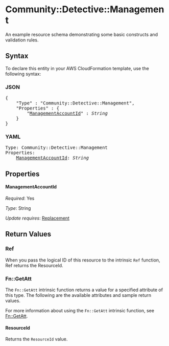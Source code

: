 # Community::Detective::Management

An example resource schema demonstrating some basic constructs and validation rules.

## Syntax

To declare this entity in your AWS CloudFormation template, use the following syntax:

### JSON

<pre>
{
    "Type" : "Community::Detective::Management",
    "Properties" : {
        "<a href="#managementaccountid" title="ManagementAccountId">ManagementAccountId</a>" : <i>String</i>
    }
}
</pre>

### YAML

<pre>
Type: Community::Detective::Management
Properties:
    <a href="#managementaccountid" title="ManagementAccountId">ManagementAccountId</a>: <i>String</i>
</pre>

## Properties

#### ManagementAccountId

_Required_: Yes

_Type_: String

_Update requires_: [Replacement](https://docs.aws.amazon.com/AWSCloudFormation/latest/UserGuide/using-cfn-updating-stacks-update-behaviors.html#update-replacement)

## Return Values

### Ref

When you pass the logical ID of this resource to the intrinsic `Ref` function, Ref returns the ResourceId.

### Fn::GetAtt

The `Fn::GetAtt` intrinsic function returns a value for a specified attribute of this type. The following are the available attributes and sample return values.

For more information about using the `Fn::GetAtt` intrinsic function, see [Fn::GetAtt](https://docs.aws.amazon.com/AWSCloudFormation/latest/UserGuide/intrinsic-function-reference-getatt.html).

#### ResourceId

Returns the <code>ResourceId</code> value.

